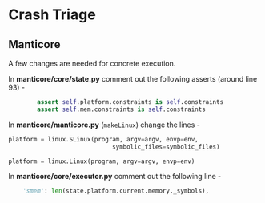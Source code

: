 # Crash Triage

## Manticore

A few changes are needed for concrete execution.

In **manticore/core/state.py** comment out the following asserts (around line 93) - 

```python
        assert self.platform.constraints is self.constraints
        assert self.mem.constraints is self.constraints
```

In **manticore/manticore.py** (`makeLinux`) change the lines - 

```python
platform = linux.SLinux(program, argv=argv, envp=env,
                             symbolic_files=symbolic_files)
```

```python
platform = linux.Linux(program, argv=argv, envp=env)
```

In **manticore/core/executor.py** comment out the following line -

```python
    'smem': len(state.platform.current.memory._symbols),
```
